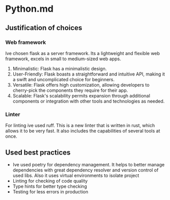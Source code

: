 # Python.md

## Justification of choices

### Web framework

Ive chosen flask as a server framework. Its a lightweight and flexible web framework, excels in small to medium-sized web apps.

1. Minimalistic: Flask has a minimalistic design.
2. User-Friendly: Flask boasts a straightforward and intuitive API, making it a swift and uncomplicated choice for beginners.
3. Versatile: Flask offers high customization, allowing developers to cherry-pick the components they require for their app.
4. Scalable: Flask's scalability permits expansion through additional components or integration with other tools and technologies as needed.

### Linter

For linting ive used ruff. This is a new linter that is written in rust, which allows it to be very fast. It also includes the capabilities of several tools at once.

## Used best practices

- Ive used poetry for dependency management. It helps to better manage dependencies with great dependency resolver and version control of used libs. Also it uses virtual environments to isolate project
- Linting for checking of code quality
- Type hints for better type checking
- Testing for less errors in production
